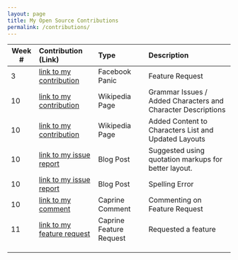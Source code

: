 ```yaml
---
layout: page
title: My Open Source Contributions
permalink: /contributions/
---
```


<!-- 
Type of the contribution should be "Wikipedia edit", "OpenStreet Map feature", "Documentation", "Course website", "Blog", 
"Browse Add-on", etc. 

The descriptioin should include a brief summary of what you did. 

Replace the first row with your contribution. 

--> 





| Week #       | Contribution (Link)  | Type  | Description | 
|---|:---|:---|:---| 
|  3   | [link to my contribution](https://github.com/nyu-ossd-s19/FacebookPanic/issues/5)    | Facebook Panic    |   Feature Request    |
|  10   | [link to my contribution](https://en.wikipedia.org/w/index.php?title=Doraemon:_The_Record_of_Nobita%27s_Spaceblazer&oldid=893483650)     |  Wikipedia Page   |   Grammar Issues / Added Characters and Character Descriptions   |
|  10   |[link to my contribution](https://en.wikipedia.org/w/index.php?title=Legacies_(TV_series)&oldid=893488521)     |  Wikipedia Page   |  Added Content to Characters List and Updated Layouts    |
|  10   |[link to my issue report](https://github.com/nyu-ossd-s19/candacej97-weekly/issues/1)     |  Blog Post   |   Suggested using quotation markups for better layout.   |
|  10   | [link to my issue report](https://github.com/nyu-ossd-s19/willgreenberg-weekly/issues/19)    |  Blog Post   |   Spelling Error   |
|  10   | [link to my comment](https://github.com/sindresorhus/caprine/issues/710)    |  Caprine Comment   |   Commenting on Feature Request   |
|  11   | [link to my feature request](https://github.com/sindresorhus/caprine/issues/880)    |  Caprine Feature Request   |   Requested a feature   |
|     |     |     |      |
|     |     |     |      |
|     |     |     |      |
